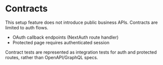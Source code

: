 # Contracts

This setup feature does not introduce public business APIs. Contracts are limited to auth flows.

- OAuth callback endpoints (NextAuth route handler)
- Protected page requires authenticated session

Contract tests are represented as integration tests for auth and protected routes, rather than
OpenAPI/GraphQL specs.
